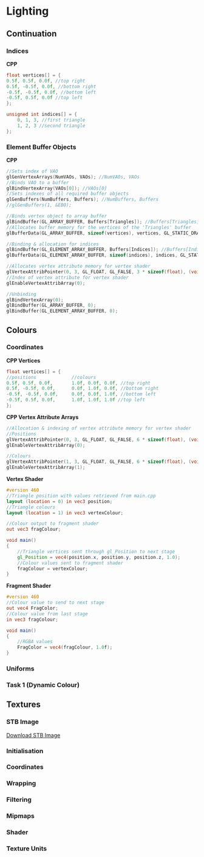 # Lighting
## Continuation
### Indices
**CPP**
```c++
float vertices[] = {
0.5f, 0.5f, 0.0f, //top right
0.5f, -0.5f, 0.0f, //bottom right
-0.5f, -0.5f, 0.0f, //bottom left
-0.5f, 0.5f, 0.0f //top left
};

unsigned int indices[] = {
    0, 1, 3, //first triangle
    1, 2, 3 //second triangle
};
```

### Element Buffer Objects
**CPP**
```c++
//Sets index of VAO
glGenVertexArrays(NumVAOs, VAOs); //NumVAOs, VAOs
//Binds VAO to a buffer
glBindVertexArray(VAOs[0]); //VAOs[0]
//Sets indexes of all required buffer objects
glGenBuffers(NumBuffers, Buffers); //NumBuffers, Buffers
//glGenBuffers(1, &EBO);

//Binds vertex object to array buffer
glBindBuffer(GL_ARRAY_BUFFER, Buffers[Triangles]); //Buffers[Triangles]
//Allocates buffer memory for the vertices of the 'Triangles' buffer
glBufferData(GL_ARRAY_BUFFER, sizeof(vertices), vertices, GL_STATIC_DRAW);

//Binding & allocation for indices
glBindBuffer(GL_ELEMENT_ARRAY_BUFFER, Buffers[Indices]); //Buffers[Indices]
glBufferData(GL_ELEMENT_ARRAY_BUFFER, sizeof(indices), indices, GL_STATIC_DRAW);

//Allocates vertex attribute memory for vertex shader
glVertexAttribPointer(0, 3, GL_FLOAT, GL_FALSE, 3 * sizeof(float), (void*)0);
//Index of vertex attribute for vertex shader
glEnableVertexAttribArray(0);

//Unbinding
glBindVertexArray(0);
glBindBuffer(GL_ARRAY_BUFFER, 0);
glBindBuffer(GL_ELEMENT_ARRAY_BUFFER, 0);
```

## Colours
### Coordinates
**CPP Vertices**
```c++
float vertices[] = {
//positions             //colours
0.5f, 0.5f, 0.0f,       1.0f, 0.0f, 0.0f, //top right
0.5f, -0.5f, 0.0f,      0.0f, 1.0f, 0.0f, //bottom right
-0.5f, -0.5f, 0.0f,     0.0f, 0.0f, 1.0f, //bottom left
-0.5f, 0.5f, 0.0f,      1.0f, 1.0f, 1.0f //top left
};
```

**CPP Vertex Attribute Arrays**
```c++
//Allocation & indexing of vertex attribute memory for vertex shader
//Positions
glVertexAttribPointer(0, 3, GL_FLOAT, GL_FALSE, 6 * sizeof(float), (void*)0);
glEnableVertexAttribArray(0);

//Colours
glVertexAttribPointer(1, 3, GL_FLOAT, GL_FALSE, 6 * sizeof(float), (void*)(3* sizeof(float)));
glEnableVertexAttribArray(1);
```

**Vertex Shader**
```GLSL
#version 460
//Triangle position with values retrieved from main.cpp
layout (location = 0) in vec3 position;
//Triangle colours
layout (location = 1) in vec3 vertexColour;

//Colour output to fragment shader
out vec3 fragColour;

void main()
{
    //Triangle vertices sent through gl_Position to next stage
    gl_Position = vec4(position.x, position.y, position.z, 1.0);
    //Colour values sent to fragment shader
    fragColour = vertexColour;
}
```

**Fragment Shader**
```GLSL
#version 460
//Colour value to send to next stage
out vec4 FragColor;
//Colour value from last stage
in vec3 fragColour;

void main()
{
    //RGBA values
    FragColor = vec4(fragColour, 1.0f);
}
```

### Uniforms
### Task 1 (Dynamic Colour)
## Textures
### STB Image
[Download STB Image](https://github.com/nothings/stb/blob/master/stb_image.h)
### Initialisation
### Coordinates
### Wrapping
### Filtering
### Mipmaps
### Shader
### Texture Units